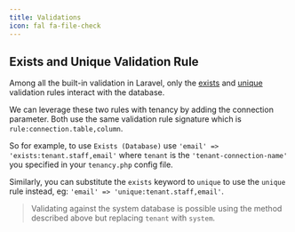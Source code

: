 ```yaml
---
title: Validations
icon: fal fa-file-check
---
```


## Exists and Unique Validation Rule

Among all the built-in validation in Laravel, only the [exists](https://laravel.com/docs/7.x/validation#rule-exists) and [unique](https://laravel.com/docs/7.x/validation#rule-unique) validation rules interact with the database.

We can leverage these two rules with tenancy by adding the connection parameter. Both use the same validation rule
signature which is `rule:connection.table,column`.

So for example, to use `Exists (Database)` use `'email' => 'exists:tenant.staff,email'` where `tenant` is the `'tenant-connection-name'` you specified in your `tenancy.php` config file.

Similarly, you can substitute the `exists` keyword to `unique` to use the `unique` rule instead, eg: `'email' => 'unique:tenant.staff,email'`.

> Validating against the system database is possible using the method described above but replacing `tenant` with `system`.
